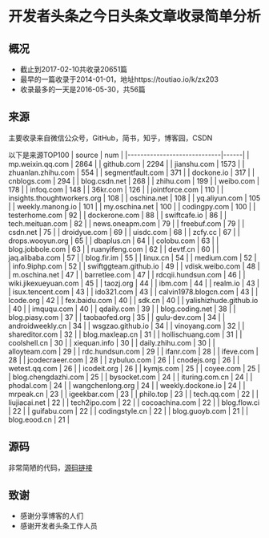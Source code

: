# 开发者头条之今日头条文章收录简单分析

## 概况
 - 截止到2017-02-10共收录20651篇
 - 最早的一篇收录于2014-01-01，地址https://toutiao.io/k/zx203
 - 收录最多的一天是2016-05-30，共56篇

## 来源
主要收录来自微信公众号，GitHub，简书，知乎，博客园，CSDN

以下是来源TOP100
| source                      | num  |
|-----------------------------|------|
| mp.weixin.qq.com            | 2864 |
| github.com                  | 2294 |
| jianshu.com                 | 1573 |
| zhuanlan.zhihu.com          |  554 |
| segmentfault.com            |  371 |
| dockone.io                  |  317 |
| cnblogs.com                 |  294 |
| blog.csdn.net               |  268 |
| zhihu.com                   |  199 |
| weibo.com                   |  178 |
| infoq.com                   |  148 |
| 36kr.com                    |  126 |
| jointforce.com              |  110 |
| insights.thoughtworkers.org |  108 |
| oschina.net                 |  108 |
| yq.aliyun.com               |  105 |
| weekly.manong.io            |  101 |
| my.oschina.net              |  100 |
| codingpy.com                |  100 |
| testerhome.com              |   92 |
| dockerone.com               |   88 |
| swiftcafe.io                |   86 |
| tech.meituan.com            |   82 |
| news.oneapm.com             |   79 |
| freebuf.com                 |   79 |
| csdn.net                    |   75 |
| droidyue.com                |   69 |
| uisdc.com                   |   68 |
| zcfy.cc                     |   67 |
| drops.wooyun.org            |   65 |
| dbaplus.cn                  |   64 |
| colobu.com                  |   63 |
| blog.jobbole.com            |   63 |
| ruanyifeng.com              |   62 |
| devtf.cn                    |   60 |
| jaq.alibaba.com             |   57 |
| blog.fir.im                 |   55 |
| linux.cn                    |   54 |
| medium.com                  |   52 |
| info.9iphp.com              |   52 |
| swiftggteam.github.io       |   49 |
| vdisk.weibo.com             |   48 |
| m.oschina.net               |   47 |
| barretlee.com               |   47 |
| rdcqii.hundsun.com          |   46 |
| wiki.jikexueyuan.com        |   45 |
| taozj.org                   |   44 |
| ibm.com                     |   44 |
| realm.io                    |   43 |
| isux.tencent.com            |   43 |
| ido321.com                  |   43 |
| calvin1978.blogcn.com       |   43 |
| lcode.org                   |   42 |
| fex.baidu.com               |   40 |
| sdk.cn                      |   40 |
| yalishizhude.github.io      |   40 |
| imququ.com                  |   40 |
| qdaily.com                  |   39 |
| blog.coding.net             |   38 |
| blog.piasy.com              |   37 |
| taobaofed.org               |   35 |
| gulu-dev.com                |   34 |
| androidweekly.cn            |   34 |
| wsgzao.github.io            |   34 |
| vinoyang.com                |   32 |
| shareditor.com              |   32 |
| blog.maxleap.cn             |   31 |
| hollischuang.com            |   31 |
| coolshell.cn                |   30 |
| xiequan.info                |   30 |
| daily.zhihu.com             |   30 |
| alloyteam.com               |   29 |
| rdc.hundsun.com             |   29 |
| ifanr.com                   |   28 |
| ifeve.com                   |   28 |
| jcodecraeer.com             |   28 |
| zybuluo.com                 |   26 |
| cnodejs.org                 |   26 |
| wetest.qq.com               |   26 |
| icodeit.org                 |   26 |
| kymjs.com                   |   25 |
| coyee.com                   |   25 |
| blog.chengdazhi.com         |   25 |
| bysocket.com                |   24 |
| ituring.com.cn              |   24 |
| phodal.com                  |   24 |
| wangchenlong.org            |   24 |
| weekly.dockone.io           |   24 |
| mrpeak.cn                   |   23 |
| igeekbar.com                |   23 |
| philo.top                   |   23 |
| tech.qq.com                 |   22 |
| liujiacai.net               |   22 |
| tech2ipo.com                |   22 |
| cocoachina.com              |   22 |
| blog.flow.ci                |   22 |
| guifabu.com                 |   22 |
| codingstyle.cn              |   22 |
| blog.guoyb.com              |   21 |
| blog.eood.cn                |   21 |

## 源码
非常简陋的代码，[源码链接](https://github.com/bug1024/jeet-spider)

## 致谢
 - 感谢分享博客的人们
 - 感谢开发者头条工作人员

